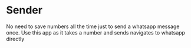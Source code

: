 # Sender
No need to save numbers all the time just to send a whatsapp message once. Use this app as it takes a number and sends navigates to whatsapp directly
